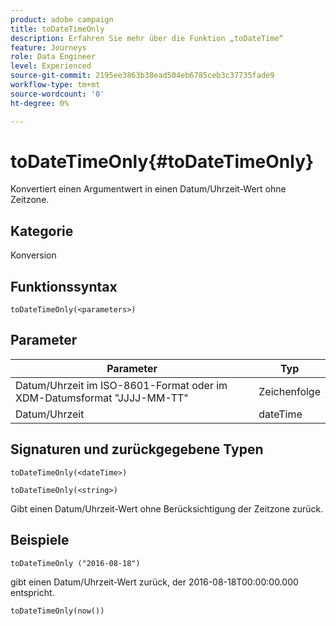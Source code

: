 ```yaml
---
product: adobe campaign
title: toDateTimeOnly
description: Erfahren Sie mehr über die Funktion „toDateTime“
feature: Journeys
role: Data Engineer
level: Experienced
source-git-commit: 2195ee3863b38ead504eb6785ceb3c37735fade9
workflow-type: tm+mt
source-wordcount: '0'
ht-degree: 0%

---
```


# toDateTimeOnly{#toDateTimeOnly}

Konvertiert einen Argumentwert in einen Datum/Uhrzeit-Wert ohne Zeitzone.

## Kategorie

Konversion

## Funktionssyntax

`toDateTimeOnly(<parameters>)`

## Parameter

| Parameter | Typ |
|-----------|------------------|
| Datum/Uhrzeit im ISO-8601-Format oder im XDM-Datumsformat &quot;JJJJ-MM-TT&quot; | Zeichenfolge |
| Datum/Uhrzeit | dateTime |

## Signaturen und zurückgegebene Typen

`toDateTimeOnly(<dateTime>)`

`toDateTimeOnly(<string>)`
<!--`toDateTimeOnly(<integer>,<integer>,<integer>)`
`toDateTimeOnly(<integer>,<integer>,<integer>,<integer>,<integer>,<integer>)`-->

Gibt einen Datum/Uhrzeit-Wert ohne Berücksichtigung der Zeitzone zurück.

## Beispiele

`toDateTimeOnly ("2016-08-18")`

gibt einen Datum/Uhrzeit-Wert zurück, der 2016-08-18T00:00:00.000 entspricht.

`toDateTimeOnly(now())`

<!--`toDateTimeOnly(2016,8,18,23,17,59)`

Returns 2016-08-18T23:17:59.000.

`toDateTimeOnly(2016,8,18)`

Returns 2016-08-18T00:00:00.000.-->
